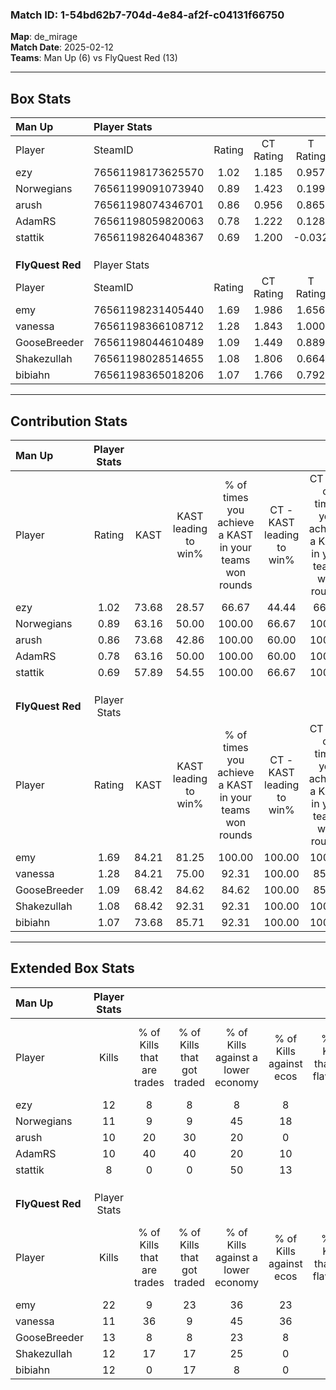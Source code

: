 ### Match ID: 1-54bd62b7-704d-4e84-af2f-c04131f66750  
**Map**: de_mirage  
**Match Date**: 2025-02-12  
**Teams**: Man Up (6) vs FlyQuest Red (13)  

---  

## Box Stats  

| **Man Up**       | Player Stats      |        |           |          |       |       |       |         |        |      |     |
| :- | :- | :-: | :-: | :-: | :-: | :-: | :-: | :-: | :-: | :-: | :-: |
| Player           | SteamID           | Rating | CT Rating | T Rating | KAST  |  ADR  | Kills | Assists | Deaths | K/D  | HS% |
| ezy              | 76561198173625570 |  1.02  |   1.185   |  0.957   | 73.68 | 86.5  |  12   |    3    |   15   | 0.80 | 50  |
| Norwegians       | 76561199091073940 |  0.89  |   1.423   |  0.199   | 63.16 | 66.4  |  11   |    3    |   13   | 0.85 | 36  |
| arush            | 76561198074346701 |  0.86  |   0.956   |  0.865   | 73.68 | 64.1  |  10   |    5    |   15   | 0.67 | 50  |
| AdamRS           | 76561198059820063 |  0.78  |   1.222   |  0.128   | 63.16 | 55.5  |  10   |    3    |   14   | 0.71 | 40  |
| stattik          | 76561198264048367 |  0.69  |   1.200   |  -0.032  | 57.89 | 59.6  |   8   |    3    |   13   | 0.62 | 50  |
|                  |                   |        |           |          |       |       |       |         |        |      |     |
|                  |                   |        |           |          |       |       |       |         |        |      |     |
|                  |                   |        |           |          |       |       |       |         |        |      |     |
| **FlyQuest Red** | Player Stats      |        |           |          |       |       |       |         |        |      |     |
| Player           | SteamID           | Rating | CT Rating | T Rating | KAST  |  ADR  | Kills | Assists | Deaths | K/D  | HS% |
| emy              | 76561198231405440 |  1.69  |   1.986   |  1.656   | 84.21 | 105.6 |  22   |    2    |   12   | 1.83 | 50  |
| vanessa          | 76561198366108712 |  1.28  |   1.843   |  1.000   | 84.21 | 94.0  |  11   |   11    |   9    | 1.22 | 45  |
| GooseBreeder     | 76561198044610489 |  1.09  |   1.449   |  0.889   | 68.42 | 67.5  |  13   |    6    |   11   | 1.18 | 15  |
| Shakezullah      | 76561198028514655 |  1.08  |   1.806   |  0.664   | 68.42 | 63.2  |  12   |    0    |   8    | 1.50 | 33  |
| bibiahn          | 76561198365018206 |  1.07  |   1.766   |  0.792   | 73.68 | 63.5  |  12   |    5    |   11   | 1.09 | 50  |
---  

## Contribution Stats  

| **Man Up**       | Player Stats |       |                      |                                                        |                           |                                                             |                          |                                                            |
| :- | :-: | :-: | :-: | :-: | :-: | :-: | :-: | :-: |
| Player           |    Rating    | KAST  | KAST leading to win% | % of times you achieve a KAST in your teams won rounds | CT - KAST leading to win% | CT - % of times you achieve a KAST in your teams won rounds | T - KAST leading to win% | T - % of times you achieve a KAST in your teams won rounds |
| ezy              |     1.02     | 73.68 |        28.57         |                         66.67                          |           44.44           |                            66.67                            |           0.00           |                            0.00                            |
| Norwegians       |     0.89     | 63.16 |        50.00         |                         100.00                         |           66.67           |                           100.00                            |           0.00           |                            0.00                            |
| arush            |     0.86     | 73.68 |        42.86         |                         100.00                         |           60.00           |                           100.00                            |           0.00           |                            0.00                            |
| AdamRS           |     0.78     | 63.16 |        50.00         |                         100.00                         |           60.00           |                           100.00                            |           0.00           |                            0.00                            |
| stattik          |     0.69     | 57.89 |        54.55         |                         100.00                         |           66.67           |                           100.00                            |           0.00           |                            0.00                            |
|                  |              |       |                      |                                                        |                           |                                                             |                          |                                                            |
|                  |              |       |                      |                                                        |                           |                                                             |                          |                                                            |
|                  |              |       |                      |                                                        |                           |                                                             |                          |                                                            |
| **FlyQuest Red** | Player Stats |       |                      |                                                        |                           |                                                             |                          |                                                            |
| Player           |    Rating    | KAST  | KAST leading to win% | % of times you achieve a KAST in your teams won rounds | CT - KAST leading to win% | CT - % of times you achieve a KAST in your teams won rounds | T - KAST leading to win% | T - % of times you achieve a KAST in your teams won rounds |
| emy              |     1.69     | 84.21 |        81.25         |                         100.00                         |          100.00           |                           100.00                            |          66.67           |                           100.00                           |
| vanessa          |     1.28     | 84.21 |        75.00         |                         92.31                          |          100.00           |                            85.71                            |          60.00           |                           100.00                           |
| GooseBreeder     |     1.09     | 68.42 |        84.62         |                         84.62                          |          100.00           |                            85.71                            |          71.43           |                           83.33                            |
| Shakezullah      |     1.08     | 68.42 |        92.31         |                         92.31                          |          100.00           |                           100.00                            |          83.33           |                           83.33                            |
| bibiahn          |     1.07     | 73.68 |        85.71         |                         92.31                          |          100.00           |                           100.00                            |          71.43           |                           83.33                            |
---  

## Extended Box Stats  

| **Man Up**       | Player Stats |                            |                            |                                    |                         |                              |                                 |        |                             |                                     |                          |                               |                            |
| :- | :-: | :-: | :-: | :-: | :-: | :-: | :-: | :-: | :-: | :-: | :-: | :-: | :-: |
| Player           |    Kills     | % of Kills that are trades | % of Kills that got traded | % of Kills against a lower economy | % of Kills against ecos | % of Kills that are flawless | % of Kills that are close duels | Deaths | % of Deaths that get traded | % of Deaths against a lower economy | % of Deaths against ecos | % of Deaths that are flawless | % of Deaths that are close |
| ezy              |      12      |             8              |             8              |                 8                  |            8            |              58              |                8                |   15   |             20              |                  7                  |            0             |              67               |             13             |
| Norwegians       |      11      |             9              |             9              |                 45                 |           18            |              36              |                0                |   13   |             23              |                  0                  |            0             |              77               |             8              |
| arush            |      10      |             20             |             30             |                 20                 |            0            |              50              |                0                |   15   |             13              |                  7                  |            0             |              60               |             7              |
| AdamRS           |      10      |             40             |             40             |                 20                 |           10            |              60              |                0                |   14   |              7              |                  0                  |            0             |              36               |             0              |
| stattik          |      8       |             0              |             0              |                 50                 |           13            |              63              |               13                |   13   |             15              |                  0                  |            0             |              46               |             0              |
|                  |              |                            |                            |                                    |                         |                              |                                 |        |                             |                                     |                          |                               |                            |
|                  |              |                            |                            |                                    |                         |                              |                                 |        |                             |                                     |                          |                               |                            |
|                  |              |                            |                            |                                    |                         |                              |                                 |        |                             |                                     |                          |                               |                            |
| **FlyQuest Red** | Player Stats |                            |                            |                                    |                         |                              |                                 |        |                             |                                     |                          |                               |                            |
| Player           |    Kills     | % of Kills that are trades | % of Kills that got traded | % of Kills against a lower economy | % of Kills against ecos | % of Kills that are flawless | % of Kills that are close duels | Deaths | % of Deaths that get traded | % of Deaths against a lower economy | % of Deaths against ecos | % of Deaths that are flawless | % of Deaths that are close |
| emy              |      22      |             9              |             23             |                 36                 |           23            |              55              |                0                |   12   |             33              |                  8                  |            8             |              58               |             8              |
| vanessa          |      11      |             36             |             9              |                 45                 |           36            |              64              |                9                |   9    |             11              |                 11                  |            0             |              22               |             11             |
| GooseBreeder     |      13      |             8              |             8              |                 23                 |            8            |              54              |               15                |   11   |              0              |                 18                  |            0             |              73               |             0              |
| Shakezullah      |      12      |             17             |             17             |                 25                 |            0            |              67              |                0                |   8    |             13              |                 13                  |            0             |              63               |             0              |
| bibiahn          |      12      |             0              |             17             |                 8                  |            0            |              50              |                8                |   11   |             27              |                 18                  |            0             |              64               |             0              |
